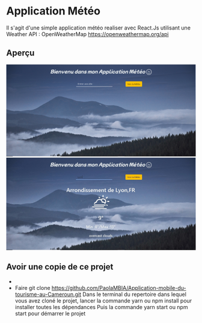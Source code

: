 # Application Météo
Il s'agit d'une simple application météo realiser avec React.Js utilisant une Weather API : OpenWeatherMap https://openweathermap.org/api

## Aperçu

![](src/assets/screen%201.PNG?raw=true "Screen 1") ![](src/assets/screen%202.jpg?raw=true "Screen 2")


## Avoir une copie de ce projet
* 
* Faire git clone https://github.com/PaolaMBIA/Application-mobile-du-tourisme-au-Cameroun.git
Dans le terminal du repertoire dans lequel vous avez cloné le projet, lancer la commande yarn ou npm install pour installer toutes les dépendances
Puis la commande yarn start ou npm start pour démarrer le projet
